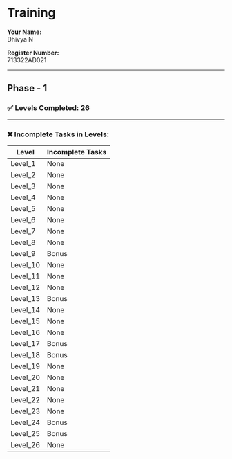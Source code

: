 # Training

**Your Name:**  
Dhivya N

**Register Number:**  
713322AD021

---

## Phase - 1

### ✅ Levels Completed: 26

---

### ❌ Incomplete Tasks in Levels:

| Level     | Incomplete Tasks        |
|-----------|-------------------------|
| Level_1   | None                    |
| Level_2   | None                    |
| Level_3   | None                    |
| Level_4   | None                    |
| Level_5   | None                    |
| Level_6   | None                    |
| Level_7   | None                    |
| Level_8   | None                    |
| Level_9   | Bonus                   |
| Level_10  | None                    |
| Level_11  | None                    |
| Level_12  | None                    |
| Level_13  | Bonus                   |
| Level_14  | None                    |
| Level_15  | None                    |
| Level_16  | None                    |
| Level_17  | Bonus                   |
| Level_18  | Bonus                   |
| Level_19  | None                    |
| Level_20  | None                    |
| Level_21  | None                    |
| Level_22  | None                    |
| Level_23  | None                    |
| Level_24  | Bonus                   |
| Level_25  | Bonus                   |
| Level_26  | None                    |
